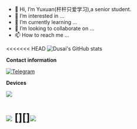 - 👋 Hi, I’m Yuxuan(杆杆只爱学习),a senior student.
- 👀 I’m interested in ...
- 🌱 I’m currently learning ...
- 💞️ I’m looking to collaborate on ...
- 📫 How to reach me ...

<<<<<<< HEAD
![Dusai's GitHub stats](https://github-readme-stats.vercel.app/api?username=Fu-Yuxuan-hub)

**Contact information**

[![Telegram](https://img.shields.io/badge/杆杆只爱学习-0088CC???style=for-the-badge&logo=telegram&logoColor=FFFFFF&labelColor=0088CC)](https://t.me/Fu_Yuxuan)

**Devices**

![](https://img.shields.io/badge/-Hackintosh-lightgrey)

![](https://img.shields.io/badge/-iPhone%20Xs-lightgrey)  [][]![](https://img.shields.io/badge/-iPhone%206s-lightgrey)<!---
Fu-Yuxuan-hub/Fu-Yuxuan-hub is a ✨ special ✨ repository because its `README.md` (this file) appears on your GitHub profile.
You can click the Preview link to take a look at your changes.
--->
=======
